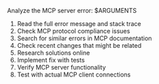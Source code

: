 Analyze the MCP server error: $ARGUMENTS
1. Read the full error message and stack trace
2. Check MCP protocol compliance issues
3. Search for similar errors in MCP documentation
4. Check recent changes that might be related
5. Research solutions online
6. Implement fix with tests
7. Verify MCP server functionality
8. Test with actual MCP client connections